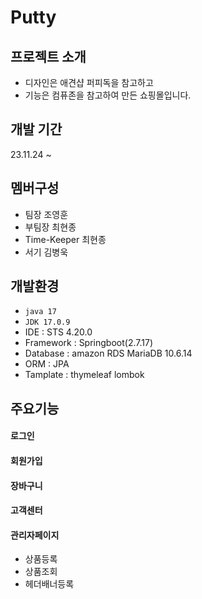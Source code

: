 # Putty

## 프로젝트 소개 
- 디자인은 애견샵 퍼피독을 참고하고
- 기능은 컴퓨존을 참고하여 만든 쇼핑몰입니다.

## 개발 기간
23.11.24 ~

## 멤버구성
- 팀장 조영훈
- 부팀장 최현종
- Time-Keeper 최현종
- 서기 김병욱

## 개발환경
- `java 17`
- `JDK 17.0.9`
- IDE : STS 4.20.0
- Framework : Springboot(2.7.17)
- Database : amazon RDS MariaDB 10.6.14
- ORM : JPA
- Tamplate : thymeleaf
              lombok

## 주요기능
#### 로그인

#### 회원가입

#### 장바구니

#### 고객센터

#### 관리자페이지
- 상품등록
- 상품조회
- 헤더배너등록
